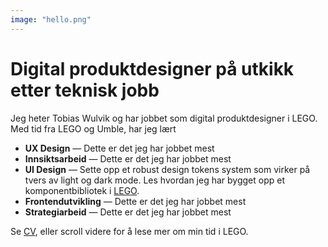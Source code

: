 ```yaml
---
image: "hello.png"
---
```


# Digital produktdesigner på utkikk etter teknisk jobb

Jeg heter Tobias Wulvik og har jobbet som digital produktdesigner i LEGO. Med tid fra LEGO og Umble, har jeg lært

- **UX Design** — Dette er det jeg har jobbet mest
- **Innsiktsarbeid** — Dette er det jeg har jobbet mest
- **UI Design** — Sette opp et robust design tokens system som virker på tvers av light og dark mode. Les hvordan jeg har bygget opp et komponentbibliotek i [LEGO](#lego-ui).
- **Frontendutvikling** — Dette er det jeg har jobbet mest
- **Strategiarbeid** — Dette er det jeg har jobbet mest

Se [CV](/cv), eller scroll videre for å lese mer om min tid i LEGO.

<!-- - UX Design -->
<!--   - Bygget mange systemer, godt kjent med hvordan bygge opp tydelige informasjonsarkitektur. -->
<!--   - OOUX, hvordan forklare det på en enkel og grei måte? -->
<!--   - UX Research -->
<!--     - Planlegge brukerinnsikt, utforskende, validerende osv. -->
<!--     - Kjenner til metodene intervju, brukertesting. -->
<!--     - Arbeidet med kvantitative brukerundersøkelser. -->
<!-- - UI Design -->
<!--   - Figma -->
<!--   - Designsystemer -->
<!--   - Sette opp et robust design tokens system som virker på tvers av light og dark mode. -->
<!--   - Dark light mode -->
<!-- - Utvikling -->
<!--   - Er i stand til å utvikle frontenden til alt det jeg designer. Det betyr at det er kort vei fra konsept til kode. Enten det er jeg som skriver koden eller ikke. -->
<!--   - Designene er alltid rotet i virkeligheten og finner balansen mellom hva som er enkelt og kode og hvor det er viktig å legge inn en ekstra innsats for å gjøre brukeropplevelsen ekstra god. -->
<!--   - Jeg har alltid -->
<!--   - Liker spesielt godt kreativ koding, og er ofte med på å pushe grensene for hva som er mulig. -->
<!--   - Det jeg -->
<!-- - Infrastruktur -->
<!--   - Arbeidet med i infrastrukturen til LEGO -->
<!--   - Spesielt godt kjent med APIene og dokumentasjon -->
